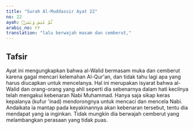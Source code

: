 ```yaml
---
title: "Surah Al-Muddassir Ayat 22"
no: 22
ayah: ثُمَّ عَبَسَ وَبَسَرَۙ 
arabic_no: ٢٢
translation: "lalu berwajah masam dan cemberut,"
---
```


## Tafsir

Ayat ini mengungkapkan bahwa al-Walid bermasam muka dan cemberut karena gagal mencari kelemahan Al-Qur'an, dan tidak tahu lagi apa yang harus diucapkan untuk mencelanya. Hal ini merupakan isyarat bahwa al-Walid dan orang-orang yang ahli seperti dia sebenarnya dalam hati kecilnya telah mengakui kebenaran Nabi Muhammad. Hanya saja sikap keras kepalanya (kufur 'inad) mendorongnya untuk mencaci dan mencela Nabi. Andaikata ia mantap pada keyakinannya akan kebenaran tersebut, tentu dia mendapat yang ia inginkan. Tidak mungkin dia berwajah cemberut yang melambangkan perasaan yang tidak puas.
